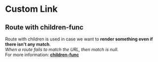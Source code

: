 # Custom Link


## Route with children-func
Route with children is used in case we want to **render something even if there isn't any match**.  
*When a route fails to match the URL, then match is null*.  
For more information: **[children-func](https://reacttraining.com/react-router/web/api/Route/children-func)**
